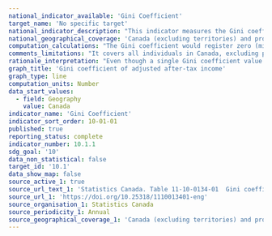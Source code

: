 ```yaml
---
national_indicator_available: 'Gini Coefficient'
target_name: 'No specific target'
national_indicator_description: "This indicator measures the Gini coefficient. The Gini coefficient is a number between zero and one that measures the relative degree of inequality in the distribution of income."
national_geographical_coverage: 'Canada (excluding territories) and provinces' 
computation_calculations: "The Gini coefficient would register zero (minimum inequality) for a population in which each person received exactly the same adjusted household income and it would register a coefficient of one (maximum inequality) if one person received all the adjusted household income and the rest received none."
comments_limitations: "It covers all individuals in Canada, excluding persons living on reserves and other Aboriginal settlements in the provinces, the institutionalized population, and households in extremely remote areas with very low population density. Overall, these exclusions amount to less than 2 percent of the population."
rationale_interpretation: "Even though a single Gini coefficient value has no simple interpretation, comparisons of the level over time or between populations are very straightforward: the higher the coefficient, the higher the inequality of the distribution."
graph_title: 'Gini coefficient of adjusted after-tax income'
graph_type: line
computation_units: Number
data_start_values:
  - field: Geography
    value: Canada
indicator_name: 'Gini Coefficient'
indicator_sort_order: 10-01-01
published: true
reporting_status: complete
indicator_number: 10.1.1
sdg_goal: '10'
data_non_statistical: false
target_id: '10.1'
data_show_map: false
source_active_1: true
source_url_text_1: 'Statistics Canada. Table 11-10-0134-01  Gini coefficients of adjusted market, total and after-tax income'
source_url_1: 'https://doi.org/10.25318/1110013401-eng'
source_organisation_1: Statistics Canada
source_periodicity_1: Annual
source_geographical_coverage_1: 'Canada (excluding territories) and provinces'
---
```

